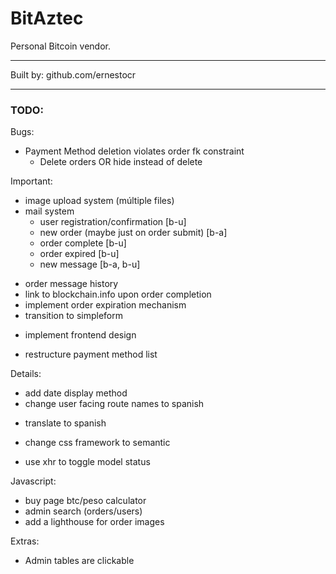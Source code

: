 # BitAztec

Personal Bitcoin vendor.

---

Built by: github.com/ernestocr

---

### TODO:

Bugs:
- Payment Method deletion violates order fk constraint
  - Delete orders OR hide instead of delete

Important:
- image upload system (múltiple files)
- mail system
  - user registration/confirmation [b-u]
  - new order (maybe just on order submit) [b-a]
  - order complete [b-u]
  - order expired [b-u]
  - new message [b-a, b-u]
* order message history
* link to blockchain.info upon order completion
* implement order expiration mechanism
* transition to simpleform
- implement frontend design
* restructure payment method list

Details:
* add date display method
* change user facing route names to spanish
- translate to spanish
* change css framework to semantic
- use xhr to toggle model status

Javascript:
- buy page btc/peso calculator
- admin search (orders/users)
- add a lighthouse for order images

Extras:
- Admin tables are clickable


